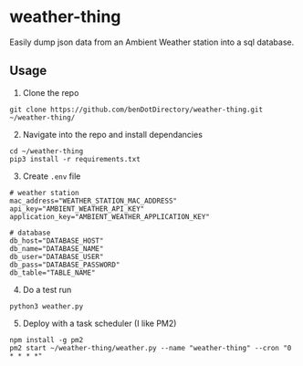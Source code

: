# weather-thing
Easily dump json data from an Ambient Weather station into a sql database.

## Usage
1. Clone the repo 

```git clone https://github.com/benDotDirectory/weather-thing.git ~/weather-thing/```

2. Navigate into the repo and install dependancies

```
cd ~/weather-thing
pip3 install -r requirements.txt
```

3. Create ```.env``` file

```
# weather station
mac_address="WEATHER_STATION_MAC_ADDRESS"
api_key="AMBIENT_WEATHER_API_KEY"
application_key="AMBIENT_WEATHER_APPLICATION_KEY"

# database
db_host="DATABASE_HOST"
db_name="DATABASE_NAME"
db_user="DATABASE_USER"
db_pass="DATABASE_PASSWORD"
db_table="TABLE_NAME"
```

4. Do a test run

```python3 weather.py```

5. Deploy with a task scheduler (I like PM2)

```
npm install -g pm2
pm2 start ~/weather-thing/weather.py --name "weather-thing" --cron "0 * * * *"
```
